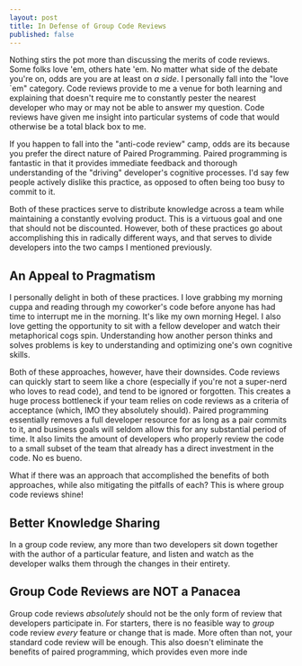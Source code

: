 ```yaml
---
layout: post
title: In Defense of Group Code Reviews
published: false
---
```


Nothing stirs the pot more than discussing the merits of code reviews. Some folks love 'em, others hate 'em. No matter what side of the debate you're on, odds are you are at least on _a side_. I personally fall into the "love `em" category. Code reviews provide to me a venue for both learning and explaining that doesn't require me to constantly pester the nearest developer who may or may not be able to answer my question. Code reviews have given me insight into particular systems of code that would otherwise be a total black box to me. 

If you happen to fall into the "anti-code review" camp, odds are its because you prefer the direct nature of Paired Programming. Paired programming is fantastic in that it provides immediate feedback and thorough understanding of the "driving" developer's cognitive processes. I'd say few people actively dislike this practice, as opposed to often being too busy to commit to it. 

Both of these practices serve to distribute knowledge across a team while maintaining a constantly evolving product. This is a virtuous goal and one that should not be discounted. However, both of these practices go about accomplishing this in radically different ways, and that serves to divide developers into the two camps I mentioned previously.

## An Appeal to Pragmatism

I personally delight in both of these practices. I love grabbing my morning cuppa and reading through my coworker's code before anyone has had time to interrupt me in the morning. It's like my own morning Hegel. I also love getting the opportunity to sit with a fellow developer and watch their metaphorical cogs spin. Understanding how another person thinks and solves problems is key to understanding and optimizing one's own cognitive skills. 

Both of these approaches, however, have their downsides. Code reviews can quickly start to seem like a chore (especially if you're not a super-nerd who loves to read code), and tend to be ignored or forgotten. This creates a huge process bottleneck if your team relies on code reviews as a criteria of acceptance (which, IMO they absolutely should). Paired programming essentially removes a full developer resource for as long as a pair commits to it, and business goals will seldom allow this for any substantial period of time. It also limits the amount of developers who properly review the code to a small subset of the team that already has a direct investment in the code. No es bueno.

What if there was an approach that accomplished the benefits of both approaches, while also mitigating the pitfalls of each? This is where group code reviews shine!

## Better Knowledge Sharing

In a group code review, any more than two developers sit down together with the author of a particular feature, and listen and watch as the developer walks them through the changes in their entirety. 

## Group Code Reviews are NOT a Panacea

Group code reviews *absolutely* should not be the only form of review that developers participate in. For starters, there is no feasible way to _group_ code review _every_ feature or change that is made. More often than not, your standard code review will be enough. This also doesn't eliminate the benefits of paired programming, which provides even more inde
